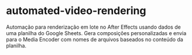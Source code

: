 # automated-video-rendering
Automação para renderização em lote no After Effects usando dados de uma planilha do Google Sheets. Gera composições personalizadas e envia para o Media Encoder com nomes de arquivos baseados no conteúdo da planilha.
